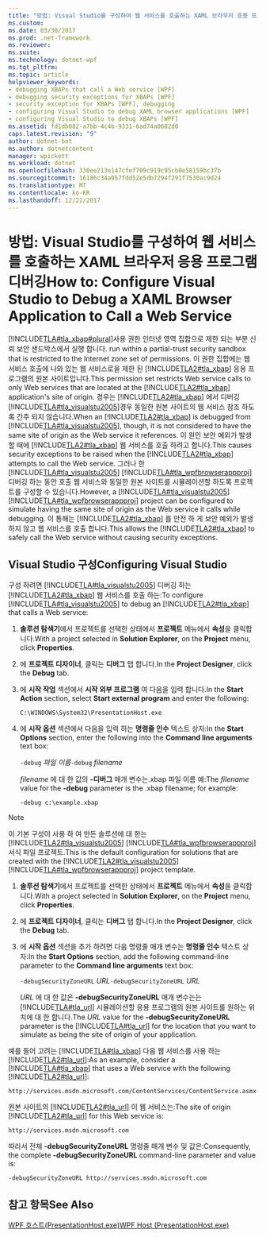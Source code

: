 ```yaml
---
title: "방법: Visual Studio를 구성하여 웹 서비스를 호출하는 XAML 브라우저 응용 프로그램 디버깅"
ms.custom: 
ms.date: 03/30/2017
ms.prod: .net-framework
ms.reviewer: 
ms.suite: 
ms.technology: dotnet-wpf
ms.tgt_pltfrm: 
ms.topic: article
helpviewer_keywords:
- debugging XBAPs that call a Web service [WPF]
- debugging security exceptions for XBAPs [WPF]
- security exception for XBAPs [WPF], debugging
- configuring Visual Studio to debug XAML browser applications [WPF]
- configuring Visual Studio to debug XBAPs [WPF]
ms.assetid: fd1db082-a7bb-4c4b-9331-6ad74a0682d0
caps.latest.revision: "9"
author: dotnet-bot
ms.author: dotnetcontent
manager: wpickett
ms.workload: dotnet
ms.openlocfilehash: 330ee213e147cfef709c919c95cb0e58159bc37b
ms.sourcegitcommit: 16186c34a957fdd52e5db7294f291f7530ac9d24
ms.translationtype: MT
ms.contentlocale: ko-KR
ms.lasthandoff: 12/22/2017
---
```

# <a name="how-to-configure-visual-studio-to-debug-a-xaml-browser-application-to-call-a-web-service"></a><span data-ttu-id="bb29f-102">방법: Visual Studio를 구성하여 웹 서비스를 호출하는 XAML 브라우저 응용 프로그램 디버깅</span><span class="sxs-lookup"><span data-stu-id="bb29f-102">How to: Configure Visual Studio to Debug a XAML Browser Application to Call a Web Service</span></span>
[!INCLUDE[TLA#tla_xbap#plural](../../../../includes/tlasharptla-xbapsharpplural-md.md)]<span data-ttu-id="bb29f-103">사용 권한 인터넷 영역 집합으로 제한 되는 부분 신뢰 보안 샌드박스에서 실행 합니다.</span><span class="sxs-lookup"><span data-stu-id="bb29f-103"> run within a partial-trust security sandbox that is restricted to the Internet zone set of permissions.</span></span> <span data-ttu-id="bb29f-104">이 권한 집합에는 웹 서비스 호출에 나와 있는 웹 서비스로을 제한 된 [!INCLUDE[TLA2#tla_xbap](../../../../includes/tla2sharptla-xbap-md.md)] 응용 프로그램의 원본 사이트입니다.</span><span class="sxs-lookup"><span data-stu-id="bb29f-104">This permission set restricts Web service calls to only Web services that are located at the [!INCLUDE[TLA2#tla_xbap](../../../../includes/tla2sharptla-xbap-md.md)] application's site of origin.</span></span> <span data-ttu-id="bb29f-105">경우는 [!INCLUDE[TLA2#tla_xbap](../../../../includes/tla2sharptla-xbap-md.md)] 에서 디버깅 [!INCLUDE[TLA#tla_visualstu2005](../../../../includes/tlasharptla-visualstu2005-md.md)]경우 동일한 원본 사이트의 웹 서비스 참조 하도록 간주 되지 않습니다.</span><span class="sxs-lookup"><span data-stu-id="bb29f-105">When an [!INCLUDE[TLA2#tla_xbap](../../../../includes/tla2sharptla-xbap-md.md)] is debugged from [!INCLUDE[TLA#tla_visualstu2005](../../../../includes/tlasharptla-visualstu2005-md.md)], though, it is not considered to have the same site of origin as the Web service it references.</span></span> <span data-ttu-id="bb29f-106">이 원인 보안 예외가 발생할 때에 [!INCLUDE[TLA2#tla_xbap](../../../../includes/tla2sharptla-xbap-md.md)] 웹 서비스를 호출 하려고 합니다.</span><span class="sxs-lookup"><span data-stu-id="bb29f-106">This causes security exceptions to be raised when the [!INCLUDE[TLA2#tla_xbap](../../../../includes/tla2sharptla-xbap-md.md)] attempts to call the Web service.</span></span> <span data-ttu-id="bb29f-107">그러나 한 [!INCLUDE[TLA#tla_visualstu2005](../../../../includes/tlasharptla-visualstu2005-md.md)] [!INCLUDE[TLA#tla_wpfbrowserappproj](../../../../includes/tlasharptla-wpfbrowserappproj-md.md)] 디버깅 하는 동안 호출 웹 서비스와 동일한 원본 사이트를 시뮬레이션할 하도록 프로젝트를 구성할 수 있습니다.</span><span class="sxs-lookup"><span data-stu-id="bb29f-107">However, a [!INCLUDE[TLA#tla_visualstu2005](../../../../includes/tlasharptla-visualstu2005-md.md)] [!INCLUDE[TLA#tla_wpfbrowserappproj](../../../../includes/tlasharptla-wpfbrowserappproj-md.md)] project can be configured to simulate having the same site of origin as the Web service it calls while debugging.</span></span> <span data-ttu-id="bb29f-108">이 통해는 [!INCLUDE[TLA2#tla_xbap](../../../../includes/tla2sharptla-xbap-md.md)] 를 안전 하 게 보안 예외가 발생 하지 않고 웹 서비스를 호출 합니다.</span><span class="sxs-lookup"><span data-stu-id="bb29f-108">This allows the [!INCLUDE[TLA2#tla_xbap](../../../../includes/tla2sharptla-xbap-md.md)] to safely call the Web service without causing security exceptions.</span></span>  
  
## <a name="configuring-visual-studio"></a><span data-ttu-id="bb29f-109">Visual Studio 구성</span><span class="sxs-lookup"><span data-stu-id="bb29f-109">Configuring Visual Studio</span></span>  
 <span data-ttu-id="bb29f-110">구성 하려면 [!INCLUDE[TLA#tla_visualstu2005](../../../../includes/tlasharptla-visualstu2005-md.md)] 디버깅 하는 [!INCLUDE[TLA2#tla_xbap](../../../../includes/tla2sharptla-xbap-md.md)] 웹 서비스를 호출 하는:</span><span class="sxs-lookup"><span data-stu-id="bb29f-110">To configure [!INCLUDE[TLA#tla_visualstu2005](../../../../includes/tlasharptla-visualstu2005-md.md)] to debug an [!INCLUDE[TLA2#tla_xbap](../../../../includes/tla2sharptla-xbap-md.md)] that calls a Web service:</span></span>  
  
1.  <span data-ttu-id="bb29f-111">**솔루션 탐색기**에서 프로젝트를 선택한 상태에서 **프로젝트** 메뉴에서 **속성**을 클릭합니다.</span><span class="sxs-lookup"><span data-stu-id="bb29f-111">With a project selected in **Solution Explorer**, on the **Project** menu, click **Properties**.</span></span>  
  
2.  <span data-ttu-id="bb29f-112">에 **프로젝트 디자이너**, 클릭는 **디버그** 탭 합니다.</span><span class="sxs-lookup"><span data-stu-id="bb29f-112">In the **Project Designer**, click the **Debug** tab.</span></span>  
  
3.  <span data-ttu-id="bb29f-113">에 **시작 작업** 섹션에서 **시작 외부 프로그램** 여 다음을 입력 합니다.</span><span class="sxs-lookup"><span data-stu-id="bb29f-113">In the **Start Action** section, select **Start external program** and enter the following:</span></span>  
  
     `C:\WINDOWS\System32\PresentationHost.exe`  
  
4.  <span data-ttu-id="bb29f-114">에 **시작 옵션** 섹션에서 다음을 입력 하는 **명령줄 인수** 텍스트 상자:</span><span class="sxs-lookup"><span data-stu-id="bb29f-114">In the **Start Options** section, enter the following into the **Command line arguments** text box:</span></span>  
  
     <span data-ttu-id="bb29f-115">`-debug`  *파일 이름*</span><span class="sxs-lookup"><span data-stu-id="bb29f-115">`-debug`  *filename*</span></span>  
  
     <span data-ttu-id="bb29f-116">*filename* 에 대 한 값의 **-디버그** 매개 변수는.xbap 파일 이름 예:</span><span class="sxs-lookup"><span data-stu-id="bb29f-116">The *filename* value for the **-debug** parameter is the .xbap filename; for example:</span></span>  
  
     `-debug c:\example.xbap`  
  
> [!NOTE]
>  <span data-ttu-id="bb29f-117">이 기본 구성이 사용 하 여 만든 솔루션에 대 한는 [!INCLUDE[TLA2#tla_visualstu2005](../../../../includes/tla2sharptla-visualstu2005-md.md)] [!INCLUDE[TLA#tla_wpfbrowserappproj](../../../../includes/tlasharptla-wpfbrowserappproj-md.md)] 서식 파일 프로젝트.</span><span class="sxs-lookup"><span data-stu-id="bb29f-117">This is the default configuration for solutions that are created with the [!INCLUDE[TLA2#tla_visualstu2005](../../../../includes/tla2sharptla-visualstu2005-md.md)] [!INCLUDE[TLA#tla_wpfbrowserappproj](../../../../includes/tlasharptla-wpfbrowserappproj-md.md)] project template.</span></span>  
  
1.  <span data-ttu-id="bb29f-118">**솔루션 탐색기**에서 프로젝트를 선택한 상태에서 **프로젝트** 메뉴에서 **속성**을 클릭합니다.</span><span class="sxs-lookup"><span data-stu-id="bb29f-118">With a project selected in **Solution Explorer**, on the **Project** menu, click **Properties**.</span></span>  
  
2.  <span data-ttu-id="bb29f-119">에 **프로젝트 디자이너**, 클릭는 **디버그** 탭 합니다.</span><span class="sxs-lookup"><span data-stu-id="bb29f-119">In the **Project Designer**, click the **Debug** tab.</span></span>  
  
3.  <span data-ttu-id="bb29f-120">에 **시작 옵션** 섹션을 추가 하려면 다음 명령줄 매개 변수는 **명령줄 인수** 텍스트 상자:</span><span class="sxs-lookup"><span data-stu-id="bb29f-120">In the **Start Options** section, add the following command-line parameter to the **Command line arguments** text box:</span></span>  
  
     <span data-ttu-id="bb29f-121">`-debugSecurityZoneURL`  *URL*</span><span class="sxs-lookup"><span data-stu-id="bb29f-121">`-debugSecurityZoneURL`  *URL*</span></span>  
  
     <span data-ttu-id="bb29f-122">*URL* 에 대 한 값은 **-debugSecurityZoneURL** 매개 변수는는 [!INCLUDE[TLA#tla_url](../../../../includes/tlasharptla-url-md.md)] 시뮬레이션할 응용 프로그램의 원본 사이트를 원하는 위치에 대 한 합니다.</span><span class="sxs-lookup"><span data-stu-id="bb29f-122">The *URL* value for the **-debugSecurityZoneURL** parameter is the [!INCLUDE[TLA#tla_url](../../../../includes/tlasharptla-url-md.md)] for the location that you want to simulate as being the site of origin of your application.</span></span>  
  
 <span data-ttu-id="bb29f-123">예를 들어 고려는 [!INCLUDE[TLA#tla_xbap](../../../../includes/tlasharptla-xbap-md.md)] 다음 웹 서비스를 사용 하는 [!INCLUDE[TLA2#tla_url](../../../../includes/tla2sharptla-url-md.md)]:</span><span class="sxs-lookup"><span data-stu-id="bb29f-123">As an example, consider a [!INCLUDE[TLA#tla_xbap](../../../../includes/tlasharptla-xbap-md.md)] that uses a Web service with the following [!INCLUDE[TLA2#tla_url](../../../../includes/tla2sharptla-url-md.md)]:</span></span>  
  
 `http://services.msdn.microsoft.com/ContentServices/ContentService.asmx`  
  
 <span data-ttu-id="bb29f-124">원본 사이트의 [!INCLUDE[TLA2#tla_url](../../../../includes/tla2sharptla-url-md.md)] 이 웹 서비스는:</span><span class="sxs-lookup"><span data-stu-id="bb29f-124">The site of origin [!INCLUDE[TLA2#tla_url](../../../../includes/tla2sharptla-url-md.md)] for this Web service is:</span></span>  
  
 `http://services.msdn.microsoft.com`  
  
 <span data-ttu-id="bb29f-125">따라서 전체 **-debugSecurityZoneURL** 명령줄 매개 변수 및 값은:</span><span class="sxs-lookup"><span data-stu-id="bb29f-125">Consequently, the complete **-debugSecurityZoneURL** command-line parameter and value is:</span></span>  
  
 `-debugSecurityZoneURL http://services.msdn.microsoft.com`  
  
## <a name="see-also"></a><span data-ttu-id="bb29f-126">참고 항목</span><span class="sxs-lookup"><span data-stu-id="bb29f-126">See Also</span></span>  
 [<span data-ttu-id="bb29f-127">WPF 호스트(PresentationHost.exe)</span><span class="sxs-lookup"><span data-stu-id="bb29f-127">WPF Host (PresentationHost.exe)</span></span>](../../../../docs/framework/wpf/app-development/wpf-host-presentationhost-exe.md)
